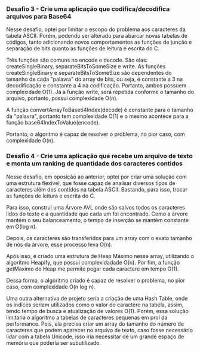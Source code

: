 ### Desafio 3 - Crie uma aplicação que codifica/decodifica arquivos para Base64

Nesse desafio, optei por limitar o escopo do problema aos caracteres da tabela ASCII. Porém, podendo ser alterado para abarcar novas tabelas de códigos, tanto adicionando novos comportamentos as funções de junção e separação de bits quanto as funções de leitura e escrita do C.

Três funções são comuns no encode e decode. São elas: createSingleBinary, separateBitsToSomeSize e write. As funções createSingleBinary e separateBitsToSomeSize são dependentes do tamanho de cada "palavra" do array de bits, ou seja, é constante a 3 na decodificação e constante a 4 na codificação. Portanto, ambos possuem complexidade O(1). Já a função write, será repetida conforme o tamanho do arquivo, portanto, possui complexidade O(n).

A função convertArrayToBase64Index(decode) é constante para o tamanho da "palavra", portanto tem complexidade O(1) e o mesmo acontece para a função base64IndexToValue(encode).

Portanto, o algoritmo é capaz de resolver o problema, no pior caso, com complexidade O(n).

### Desafio 4 - Crie uma aplicação que recebe um arquivo de texto e monta um ranking de quantidade dos caracteres contidos

Nesse desafio, em oposição ao anterior, optei por criar uma solução com uma estrutura flexível, que fosse capaz de analisar diversos tipos de caracteres além dos contidos na tabela ASCII. Bastando, para isso, trocar as funções de leitura e escrita do C.

Para isso, construí uma Árvore AVL onde são salvos todos os caracteres lidos do texto e a quantidade que cada um foi encontrado. Como a árvore mantém o seu balanceamento, o tempo de inserção se mantém constante em O(log n). 

Depois, os caracteres são transferidos para um array com o exato tamanho de nós da árvore, esse processo leva O(n). 

Após isso, é criado uma estrutura de Heap Máximo nesse array, utilizando o algoritmo Heapify, que possui complexidadade O(n). Por fim, a função getMaximo do Heap me permite pegar cada caractere em tempo O(1). 

Dessa forma, o algoritmo criado é capaz de resolver o problema, no pior caso, com complexidade O(n log n). 

Uma outra alternativa de projeto seria a criação de uma Hash Table, onde os indíces seriam utilizados como o valor do caractere na tabela, assim, tendo tempo de busca e atualização de valores O(1). Porém, essa solução limitaria o algoritmo a tabelas de caracteres pequenas em prol da performance. Pois, ela precisa criar um array do tamanho do número de caracteres que podem aparecer no arquivo de texto, caso fosse necessário lidar com a tabela Unicode, isso iria necessitar de um grande espaço de memória que poderia ser subutilizado. 

